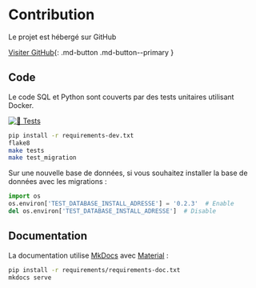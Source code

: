 # Contribution

Le projet est hébergé sur GitHub

[Visiter GitHub](https://github.com/3liz/qgis-gestion_base_adresse-plugin/){: .md-button .md-button--primary }

## Code

Le code SQL et Python sont couverts par des tests unitaires utilisant Docker.

[![🎳 Tests](https://github.com/3liz/qgis-gestion_base_adresse-plugin/actions/workflows/ci.yml/badge.svg)](https://github.com/3liz/qgis-gestion_base_adresse-plugin/actions/workflows/ci.yml)

```bash
pip install -r requirements-dev.txt
flake8
make tests
make test_migration
```

Sur une nouvelle base de données, si vous souhaitez installer la base de données avec les migrations :

```python
import os
os.environ['TEST_DATABASE_INSTALL_ADRESSE'] = '0.2.3'  # Enable
del os.environ['TEST_DATABASE_INSTALL_ADRESSE']  # Disable
```

## Documentation

La documentation utilise [MkDocs](https://www.mkdocs.org/) avec [Material](https://squidfunk.github.io/mkdocs-material/) :

```bash
pip install -r requirements/requirements-doc.txt
mkdocs serve
```
